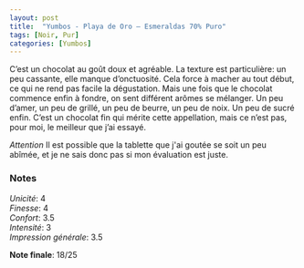 ```yaml
---
layout: post
title:  "Yumbos - Playa de Oro – Esmeraldas 70% Puro"
tags: [Noir, Pur] 
categories: [Yumbos]
---
```



C’est un chocolat au goût doux et agréable. La texture est particulière: un peu cassante, elle manque d’onctuosité. Cela force à macher au tout début, ce qui ne rend pas facile la dégustation. Mais une fois que le chocolat commence enfin à fondre, on sent différent arômes se mélanger. Un peu d’amer, un peu de grillé, un peu de beurre, un peu de noix. Un peu de sucré enfin.
C’est un chocolat fin qui mérite cette appellation, mais ce n’est pas, pour moi, le meilleur que j’ai essayé.

*Attention* Il est possible que la tablette que j'ai goutée se soit un peu abîmée, et je ne sais donc pas si mon évaluation est juste.

### Notes

_Unicité_: 4  
_Finesse_: 4  
_Confort_: 3.5  
_Intensité_: 3  
_Impression générale_: 3.5

**Note finale**: 18/25